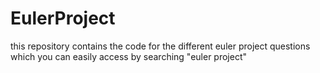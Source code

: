 # EulerProject
this repository contains the code for the different euler project questions which you can easily access by searching "euler project"
